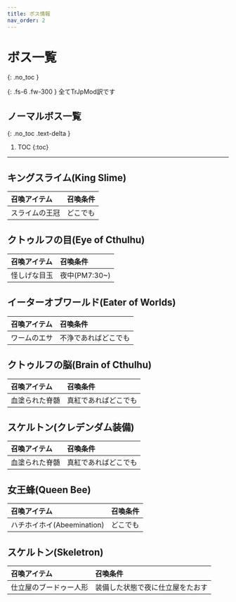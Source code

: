 ```yaml
---
title: ボス情報
nav_order: 2
---
```


# ボス一覧
{: .no_toc }

{: .fs-6 .fw-300 }
全てTrJpMod訳です

## ノーマルボス一覧
{: .no_toc .text-delta }

1. TOC
{:toc}

---

## キングスライム(King Slime)



| 召喚アイテム              | 召喚条件    |
|:----------------------|:---------------------------------|
| スライムの王冠   | どこでも |



## クトゥルフの目(Eye of Cthulhu)

| 召喚アイテム              | 召喚条件    |
|:----------------------|:---------------------------------|
| 怪しげな目玉   | 夜中(PM7:30~) |



## イーターオブワールド(Eater of Worlds)

| 召喚アイテム              | 召喚条件    |
|:----------------------|:---------------------------------|
| ワームのエサ   | 不浄であればどこでも |



## クトゥルフの脳(Brain of Cthulhu)


| 召喚アイテム              | 召喚条件    |
|:----------------------|:---------------------------------|
| 血塗られた脊髄   | 真紅であればどこでも |



## スケルトン(クレデンダム装備)

| 召喚アイテム              | 召喚条件    |
|:----------------------|:---------------------------------|
| 血塗られた脊髄   | 真紅であればどこでも |


## 女王蜂(Queen Bee)

| 召喚アイテム              | 召喚条件    |
|:----------------------|:---------------------------------|
| ハチホイホイ(Abeemination)   | どこでも |


## スケルトン(Skeletron)

| 召喚アイテム              | 召喚条件    |
|:----------------------|:---------------------------------|
| 仕立屋のブードゥー人形   | 装備した状態で夜に仕立屋をたおす |